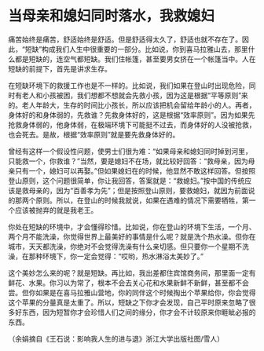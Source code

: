 # 当母亲和媳妇同时落水，我救媳妇

痛苦始终是痛苦，舒适始终是舒适。但是舒适得太久了，舒适也就不存在了。因此，“短缺”构成我们人生中很重要的一部分。比如说，你到喜马拉雅山去，那里什么都是短缺的，连空气都短缺。我们住帐篷，甚至要男女挤在一个帐篷当中。人在短缺的前提下，首先是讲求生存。

在短缺环境下的救援工作也是不一样的。比如说，我们如果在登山时出现危险，同时有老人和小孩被困，我们想都不想就会先救小孩，因为这是根据“平等原则”来的。老人年龄大，生存的时间比小孩长，所以应该把机会留给年龄小的人。再者，身体好的和身体弱的，先救谁？先救身体好的，这是根据“效率原则”。因为如果先抢救身体弱的，他身体弱，在极端环境下可能挺不过去，而身体好的人没被抢救，也会死去。是故，根据“效率原则”就是要先救身体好的。

曾经有这样一个假设性问题，使男士们很为难：“如果母亲和媳妇同时掉到河里，只能救一个，你救谁？”当然，要是媳妇不在场，就比较好回答：“救母亲，因为母亲只有一个，媳妇可以再娶。”但如果媳妇在的时候，他显然不敢这样回答。但按照登山原则，这个问题很简单，你让我回答，答案就是：“救媳妇。”按中国的传统应该是救母亲的，因为“百善孝为先”；但是按照登山原则，要救媳妇，就因为前面说的那两个原则。所以，在登山的时候我就说，如果在遇难的情况下需要牺牲，第一个应该被抛弃的就是我老王。

你处在短缺的环境中，才会懂得珍惜。比如说，你在登山的环境下生活，一个月、两个月不能洗澡，你觉得世界上最美好的事情是什么呢？就是洗个热水澡。但你在城市，天天都洗澡，你绝对不会觉得洗澡有什么亲切感。但只要你一个星期不洗澡，在那种环境下，你一定会觉得：“哎哟，热水淋浴太美妙了。”

这个美妙怎么来的呢？就是短缺。再比如，我出差都住宾馆商务间，那里面一定有鲜花、水果。你习以为常了，根本不会去关心花和水果新鲜不新鲜，甚至都不会尝。但你如果是在喜马拉雅山营地，你的同伴这个时候掏出个苹果给你，你会觉得这个苹果的分量真是太重了。所以，短缺之下你才会发现，自己平时原来忽略了很多好东西，因为短暂你才会珍惜人们之间的缘分，你才会不计较原来你睚眦必报的东西。

（余娟摘自《王石说：影响我人生的进与退》浙江大学出版社图/雪人）